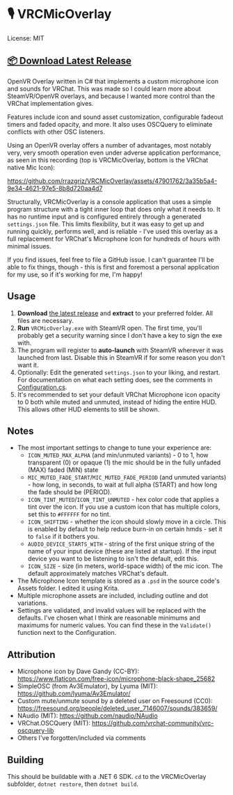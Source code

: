 # 🎙️ VRCMicOverlay

License: MIT

## [📦 Download Latest Release](https://github.com/rrazgriz/VRCMicOverlay/releases/latest)

OpenVR Overlay written in C# that implements a custom microphone icon and sounds for VRChat. This was made so I could learn more about SteamVR/OpenVR overlays, and because I wanted more control than the VRChat implementation gives.

Features include icon and sound asset customization, configurable fadeout timers and faded opacity, and more. It also uses OSCQuery to eliminate conflicts with other OSC listeners.

Using an OpenVR overlay offers a number of advantages, most notably very, very smooth operation even under adverse application performance, as seen in this recording (top is VRCMicOverlay, bottom is the VRChat native Mic Icon):

https://github.com/rrazgriz/VRCMicOverlay/assets/47901762/3a35b5a4-9e34-4621-97e5-8b8d720aa4d7

Structurally, VRCMicOverlay is a console application that uses a simple program structure with a tight inner loop that does only what it needs to. It has no runtime input and is configured entirely through a generated `settings.json` file. This limits flexibility, but it was easy to get up and running quickly, performs well, and is reliable - I've used this overlay as a full replacement for VRChat's Microphone Icon for hundreds of hours with minimal issues.

If you find issues, feel free to file a GitHub issue. I can't guarantee I'll be able to fix things, though - this is first and foremost a personal application for my use, so if it's working for me, I'm happy!

## Usage

1. **Download** [the latest release](https://github.com/rrazgriz/VRCMicOverlay/releases/latest) and **extract** to your preferred folder. All files are necessary. 
2. **Run** `VRCMicOverlay.exe` with SteamVR open. The first time, you'll probably get a security warning since I don't have a key to sign the exe with.
3. The program will register to **auto-launch** with SteamVR wherever it was launched from last. Disable this in SteamVR if for some reason you don't want it.
4. Optionally: Edit the generated `settings.json` to your liking, and restart. For documentation on what each setting does, see the comments in [Configuration.cs](VRCMicOverlay/Configuration.cs).
5. It's recommended to set your default VRChat Microphone icon opacity to 0 both while muted and unmuted, instead of hiding the entire HUD. This allows other HUD elements to still be shown.

## Notes

- The most important settings to change to tune your experience are:
  - `ICON_MUTED_MAX_ALPHA` (and min/unmuted variants) - 0 to 1, how transparent (0) or opaque (1) the mic should be in the fully unfaded (MAX) faded (MIN) state
  - `MIC_MUTED_FADE_START`/`MIC_MUTED_FADE_PERIOD` (and unmuted variants) - how long, in seconds, to wait at full alpha (START) and how long the fade should be (PERIOD).
  - `ICON_TINT_MUTED`/`ICON_TINT_UNMUTED` - hex color code that applies a tint over the icon. If you use a custom icon that has multiple colors, set this to `#FFFFFF` for no tint.
  - `ICON_SHIFTING` - whether the icon should slowly move in a circle. This is enabled by default to help reduce burn-in on certain hmds - set it to `false` if it bothers you.
  - `AUDIO_DEVICE_STARTS_WITH` - string of the first unique string of the name of your input device (these are listed at startup). If the input device you want to be listening to isn't the default, edit this.
  - `ICON_SIZE` - size (in meters, world-space width) of the mic icon. The default approximately matches VRChat's default.
- The Microphone Icon template is stored as a `.psd` in the source code's Assets folder. I edited it using Krita.
- Multiple microphone assets are included, including outline and dot variations.
- Settings are validated, and invalid values will be replaced with the defaults. I've chosen what I think are reasonable minimums and maximums for numeric values. You can find these in the `Validate()` function next to the Configuration.

## Attribution 

- Microphone icon by Dave Gandy (CC-BY): https://www.flaticon.com/free-icon/microphone-black-shape_25682
- SimpleOSC (from Av3Emulator), by Lyuma (MIT): https://github.com/lyuma/Av3Emulator/
- Custom mute/unmute sound by a deleted user on Freesound (CC0): https://freesound.org/people/deleted_user_7146007/sounds/383659/
- NAudio (MIT): https://github.com/naudio/NAudio
- VRChat.OSCQuery (MIT): https://github.com/vrchat-community/vrc-oscquery-lib
- Others I've forgotten/included via comments

## Building

This should be buildable with a .NET 6 SDK. `cd` to the VRCMicOverlay subfolder, `dotnet restore`, then `dotnet build`.
